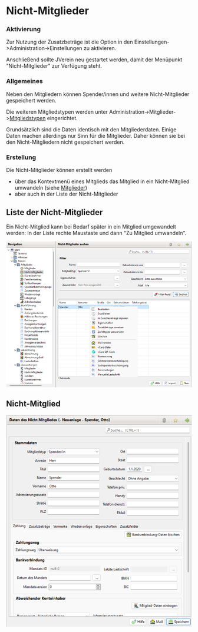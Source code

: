 # Nicht-Mitglieder

### Aktivierung

Zur Nutzung der Zusatzbeträge ist die Option in den Einstellungen->Administration->Einstellungen zu aktivieren.

Anschließend sollte JVerein neu gestartet werden, damit der Menüpunkt "Nicht-Mitglieder" zur Verfügung steht.

### Allgemeines

Neben den Mitgliedern können Spender/innen und weitere Nicht-Mitglieder gespeichert werden.

Die weiteren Mitgliedstypen werden unter Administration->Mitglieder->[Mitgliedstypen](../administration/mitglieder/mitgliedstypen.md) eingerichtet.

Grundsätzlich sind die Daten identisch mit den Mitgliederdaten. Einige Daten machen allerdings nur Sinn für die Mitglieder. Daher können sie bei den Nicht-Mitgliedern nicht gespeichert werden.

### Erstellung

Die Nicht-Mitglieder können erstellt werden

* über das Kontextmenü eines Mitglieds das Mitglied in ein Nicht-Mitglied umwandeln (siehe [Mitglieder](content/mitglieder.md))
* aber auch in der Liste der Nicht-Mitglieder

## Liste der Nicht-Mitglieder

Ein Nicht-Mitglied kann bei Bedarf später in ein Mitglied umgewandelt werden: In der Liste rechte Maustaste und dann "Zu Mitglied umwandeln".

![](img/NichtMitgliedListeView.png)

## Nicht-Mitglied

![](img/NichtMitgliedView.png)
